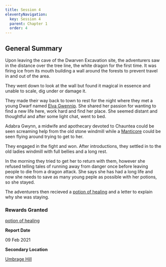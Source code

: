```yaml
---
title: Session 4
eleventyNavigation:
  key: Session 4
  parent: Chapter 1
  order: 4
---
```


## General Summary

Upon leaving the cave of the Dwarven Excavation site, the adventurers saw in the distance over the tree line, the white dragon for the first time. It was firing ice from its mouth building a wall around the forests to prevent travel in and out of the area.  

 They went down to look at the wall but found it magical in essence and unable to scale, dig under or damage it.  

 They made their way back to town to rest for the night where they met a young Dwarf named [Elva Gwennip](/w/vlendir-drusslegend/a/elva-gwennip-person-1). She shared her passion for wanting to find a new life here, work hard and find her place. She seemed distant and thoughtful and after some light chat, went to bed.  

 Adabra Gwynn, a midwife and apothecary devoted to Chauntea could be seen screaming help from the old stone windmill while a [Manticore](https://www.dndbeyond.com/monsters/manticore) could be seen flying around trying to get to her.  

 They engaged in the fight and won. After introductions, they settled in to the old ladies windmill with full bellies and a long rest.  

 In the morning they tried to get her to return with them, however she refused telling tales of running away from danger once before leaving people to die from a dragon attack. She says she has had a long life and now she needs to save as many young peple as possible with her potions, so she stayed.  

 The adventurers then recieved a [potion of healing](https://www.dndbeyond.com/equipment/potion-of-healing) and a letter to explain why she was staying.

### Rewards Granted

[potion of healing](https://www.dndbeyond.com/equipment/potion-of-healing)

**Report Date**

09 Feb 2021

**Secondary Location**

[Umbrage Hill](/w/vlendir-drusslegend/a/umbrage-hill-settlement-1)